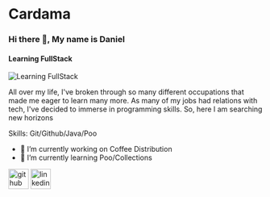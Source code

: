 # Cardama
### Hi there 👋, My name is Daniel
#### Learning FullStack
![Learning FullStack](file:///D:/Pictures/tarjetapres.png)

All over my life, I've broken through so many different occupations that made me eager to learn many more. As many of my jobs had relations with tech, I've decided to immerse in programming skills. So, here I am searching new horizons

Skills: Git/Github/Java/Poo

- 🔭 I’m currently working on Coffee Distribution 
- 🌱 I’m currently learning Poo/Collections 


[<img src='https://cdn.jsdelivr.net/npm/simple-icons@3.0.1/icons/github.svg' alt='github' height='40'>](https://github.com/https://github.com/cardama1966)  [<img src='https://cdn.jsdelivr.net/npm/simple-icons@3.0.1/icons/linkedin.svg' alt='linkedin' height='40'>](https://www.linkedin.com/in/https://www.linkedin.com/in/daniel-maidana-39191b5//)  





